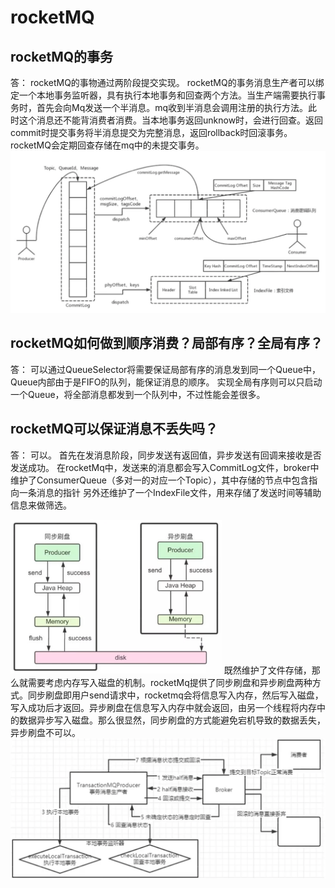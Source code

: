 # rocketMQ

## rocketMQ的事务

答：
	rocketMQ的事物通过两阶段提交实现。
	rocketMQ的事务消息生产者可以绑定一个本地事务监听器，具有执行本地事务和回查两个方法。当生产端需要执行事务时，首先会向Mq发送一个半消息。mq收到半消息会调用注册的执行方法。此时这个消息还不能背消费者消费。当本地事务返回unknow时，会进行回查。返回commit时提交事务将半消息提交为完整消息，返回rollback时回滚事务。
	rocketMQ会定期回查存储在mq中的未提交事务。
<img src="../../../resource/3.middleware/5.rocketmq/1.png" style="zoom:50%;" />

## rocketMQ如何做到顺序消费？局部有序？全局有序？

答：
	可以通过QueueSelector将需要保证局部有序的消息发到同一个Queue中，Queue内部由于是FIFO的队列，能保证消息的顺序。
	实现全局有序则可以只启动一个Queue，将全部消息都发到一个队列中，不过性能会差很多。

## rocketMQ可以保证消息不丢失吗？

答：
	可以。
	首先在发消息阶段，同步发送有返回值，异步发送有回调来接收是否发送成功。
	在rocketMq中，发送来的消息都会写入CommitLog文件，broker中维护了ConsumerQueue（多对一的对应一个Topic），其中存储的节点中包含指向一条消息的指针
	另外还维护了一个IndexFile文件，用来存储了发送时间等辅助信息来做筛选。

<img src="../../../resource/3.middleware/5.rocketmq/2.png" style="zoom: 33%;" />
	既然维护了文件存储，那么就需要考虑内存写入磁盘的机制。rocketMq提供了同步刷盘和异步刷盘两种方式。同步刷盘即用户send请求中，rocketmq会将信息写入内存，然后写入磁盘，写入成功后才返回。异步刷盘在信息写入内存中就会返回，由另一个线程将内存中的数据异步写入磁盘。那么很显然，同步刷盘的方式能避免宕机导致的数据丢失，异步刷盘不可以。
<img src="../../../resource/3.middleware/5.rocketmq/3.png" style="zoom:50%;" />

